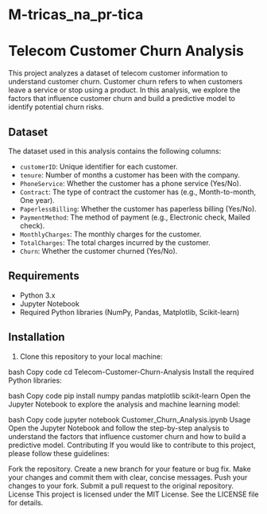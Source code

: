# M-tricas_na_pr-tica

# Telecom Customer Churn Analysis

This project analyzes a dataset of telecom customer information to understand customer churn. Customer churn refers to when customers leave a service or stop using a product. In this analysis, we explore the factors that influence customer churn and build a predictive model to identify potential churn risks.

## Dataset

The dataset used in this analysis contains the following columns:

- `customerID`: Unique identifier for each customer.
- `tenure`: Number of months a customer has been with the company.
- `PhoneService`: Whether the customer has a phone service (Yes/No).
- `Contract`: The type of contract the customer has (e.g., Month-to-month, One year).
- `PaperlessBilling`: Whether the customer has paperless billing (Yes/No).
- `PaymentMethod`: The method of payment (e.g., Electronic check, Mailed check).
- `MonthlyCharges`: The monthly charges for the customer.
- `TotalCharges`: The total charges incurred by the customer.
- `Churn`: Whether the customer churned (Yes/No).

## Requirements

- Python 3.x
- Jupyter Notebook
- Required Python libraries (NumPy, Pandas, Matplotlib, Scikit-learn)

## Installation

1. Clone this repository to your local machine:

 
bash
Copy code
cd Telecom-Customer-Churn-Analysis
Install the required Python libraries:

bash
Copy code
pip install numpy pandas matplotlib scikit-learn
Open the Jupyter Notebook to explore the analysis and machine learning model:

bash
Copy code
jupyter notebook Customer_Churn_Analysis.ipynb
Usage
Open the Jupyter Notebook and follow the step-by-step analysis to understand the factors that influence customer churn and how to build a predictive model.
Contributing
If you would like to contribute to this project, please follow these guidelines:

Fork the repository.
Create a new branch for your feature or bug fix.
Make your changes and commit them with clear, concise messages.
Push your changes to your fork.
Submit a pull request to the original repository.
License
This project is licensed under the MIT License. See the LICENSE file for details.
